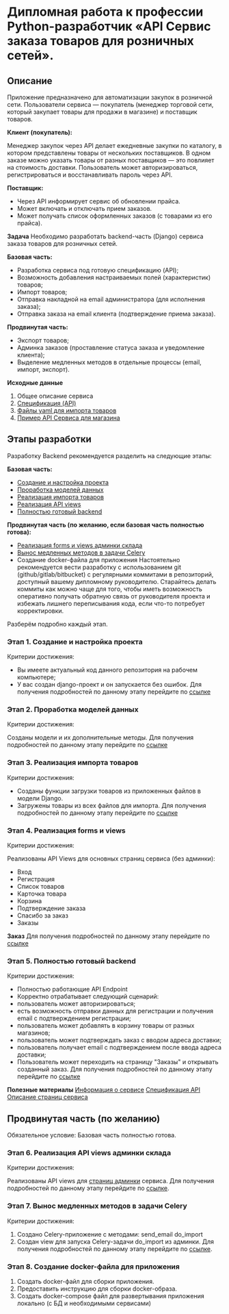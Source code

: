# Дипломная работа к профессии Python-разработчик «API Сервис заказа товаров для розничных сетей».
## Описание
Приложение предназначено для автоматизации закупок в розничной сети. Пользователи сервиса — покупатель (менеджер торговой сети, который закупает товары для продажи в магазине) и поставщик товаров.

**Клиент (покупатель):**

Менеджер закупок через API делает ежедневные закупки по каталогу, в котором представлены товары от нескольких поставщиков.
В одном заказе можно указать товары от разных поставщиков — это повлияет на стоимость доставки.
Пользователь может авторизироваться, регистрироваться и восстанавливать пароль через API.

**Поставщик:**

* Через API информирует сервис об обновлении прайса.
* Может включать и отключать прием заказов.
* Может получать список оформленных заказов (с товарами из его прайса).

**Задача**
Необходимо разработать backend-часть (Django) сервиса заказа товаров для розничных сетей.

**Базовая часть:**

* Разработка сервиса под готовую спецификацию (API);
* Возможность добавления настраиваемых полей (характеристик) товаров;
* Импорт товаров;
* Отправка накладной на email администратора (для исполнения заказа);
* Отправка заказа на email клиента (подтверждение приема заказа).
  
**Продвинутая часть:**

* Экспорт товаров;
* Админка заказов (проставление статуса заказа и уведомление клиента);
* Выделение медленных методов в отдельные процессы (email, импорт, экспорт).
  
**Исходные данные**

1. Общее описание сервиса
2. [Спецификация (API)](https://github.com/fshakrun/final_python_diploma_netology/blob/master/reference/screens.md)
3. [Файлы yaml для импорта товаров](https://github.com/fshakrun/final_python_diploma_netology/blob/master/data/shop1.yaml)
4. [Пример API Сервиса для магазина](https://github.com/fshakrun/final_python_diploma_netology/tree/master/reference/netology_pd_diplom)

## Этапы разработки
Разработку Backend рекомендуется разделить на следующие этапы:

**Базовая часть:**

* [Создание и настройка проекта](https://github.com/fshakrun/final_python_diploma_netology/blob/master/reference/step-1.md)
* [Проработка моделей данных](https://github.com/fshakrun/final_python_diploma_netology/blob/master/reference/step-2.md)
* [Реализация импорта товаров](https://github.com/fshakrun/final_python_diploma_netology/blob/master/reference/step-3.md)
* [Реализация API views](https://github.com/fshakrun/final_python_diploma_netology/blob/master/reference/step-4.md)
* [Полностью готовый backend](https://github.com/fshakrun/final_python_diploma_netology/blob/master/reference/step-5.md)

**Продвинутая часть (по желанию, если базовая часть полностью готова):**

* [Реализация forms и views админки склада](https://github.com/fshakrun/final_python_diploma_netology/blob/master/reference/step-6-adv.md)
* [Вынос медленных методов в задачи Celery](https://github.com/fshakrun/final_python_diploma_netology/blob/master/reference/step-7-adv.md)
* Создание docker-файла для приложения
Настоятельно рекомендуется вести разработку с использованием git (github/gitlab/bitbucket) с регулярными коммитами в репозиторий, доступный вашему дипломному руководителю. Старайтесь делать коммиты как можно чаще для того, чтобы иметь возможность оперативно получать обратную связь от руководителя проекта и избежать лишнего переписывания кода, если что-то потребует корректировки.

Разберём подробно каждый этап.

### Этап 1. Создание и настройка проекта
Критерии достижения:

* Вы имеете актуальный код данного репозитория на рабочем компьютере;
* У вас создан django-проект и он запускается без ошибок.
Для получения подробностей по данному этапу перейдите по [ссылке](https://github.com/fshakrun/final_python_diploma_netology/blob/master/reference/step-1.md)

### Этап 2. Проработка моделей данных
Критерии достижения:

Созданы модели и их дополнительные методы.
Для получения подробностей по данному этапу перейдите по [ссылке](https://github.com/fshakrun/final_python_diploma_netology/blob/master/reference/step-2.md)

### Этап 3. Реализация импорта товаров
Критерии достижения:

* Созданы функции загрузки товаров из приложенных файлов в модели Django.
* Загружены товары из всех файлов для импорта.
Для получения подробностей по данному этапу перейдите по [ссылке](https://github.com/fshakrun/final_python_diploma_netology/blob/master/reference/step-3.md)

### Этап 4. Реализация forms и views
Критерии достижения:

Реализованы API Views для основных страниц сервиса (без админки):
* Вход
* Регистрация
* Список товаров
* Карточка товара
* Корзина
* Подтверждение заказа
* Спасибо за заказ
* Заказы
  
**Заказ**
Для получения подробностей по данному этапу перейдите по [ссылке](https://github.com/fshakrun/final_python_diploma_netology/blob/master/reference/step-4.md)

### Этап 5. Полностью готовый backend
Критерии достижения:

* Полностью работающие API Endpoint
* Корректно отрабатывает следующий сценарий:
* пользователь может авторизироваться;
* есть возможность отправки данных для регистрации и получения email с подтверждением регистрации;
* пользователь может добавлять в корзину товары от разных магазинов;
* пользователь может подтверждать заказ с вводом адреса доставки;
* пользователь получает email с подтверждением после ввода адреса доставки;
* Пользователь может переходить на страницу "Заказы" и открывать созданный заказ.
Для получения подробностей по данному этапу перейдите по [ссылке](https://github.com/fshakrun/final_python_diploma_netology/blob/master/reference/step-5.md)

**Полезные материалы**
[Информация о сервисе](https://github.com/fshakrun/final_python_diploma_netology/blob/master/reference/service.md)
[Спецификация API](https://github.com/fshakrun/final_python_diploma_netology/blob/master/reference/api.md)
[Описание страниц сервиса](https://github.com/fshakrun/final_python_diploma_netology/blob/master/reference/screens.md)

## Продвинутая часть (по желанию)
Обязательное условие: Базовая часть полностью готова.

### Этап 6. Реализация API views админки склада
Критерии достижения:

Реализованы API views для [страниц админки](https://github.com/fshakrun/final_python_diploma_netology/blob/master/reference/screens.md) сервиса.
Для получения подробностей по данному этапу перейдите по [ссылке](https://github.com/fshakrun/final_python_diploma_netology/blob/master/reference/step-6-adv.md).

### Этап 7. Вынос медленных методов в задачи Celery
Критерии достижения:

1. Создано Celery-приложение c методами:
send_email
do_import
2. Создан view для запуска Celery-задачи do_import из админки.
Для получения подробностей по данному этапу перейдите по [ссылке](https://github.com/fshakrun/final_python_diploma_netology/blob/master/reference/step-7-adv.md).

### Этап 8. Создание docker-файла для приложения
1. Создать docker-файл для сборки приложения.
2. Предоставить инструкцию для сборки docker-образа.
3. Создать docker-compose файл для развертывания приложения локально (с БД и необходимыми сервисами)
